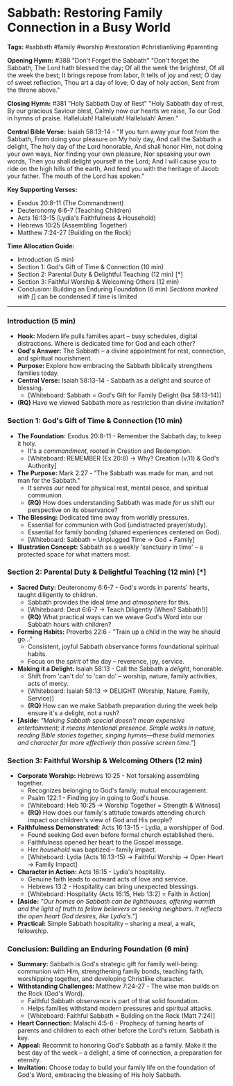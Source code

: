 # Sabbath: Restoring Family Connection in a Busy World

**Tags:** #sabbath #family #worship #restoration #christianliving #parenting

**Opening Hymn:** #388 "Don't Forget the Sabbath"
"Don't forget the Sabbath, The Lord hath blessed the day; Of all the week the brightest, Of all the week the best; It brings repose from labor, It tells of joy and rest; O day of sweet reflection, Thou art a day of love; O day of holy action, Sent from the throne above."

**Closing Hymn:** #381 "Holy Sabbath Day of Rest"
"Holy Sabbath day of rest, By our gracious Saviour blest, Calmly now our hearts we raise, To our God in hymns of praise. Halleluiah! Halleluiah! Halleluiah! Amen."

**Central Bible Verse:** Isaiah 58:13-14 - "If you turn away your foot from the Sabbath, From doing your pleasure on My holy day, And call the Sabbath a delight, The holy day of the Lord honorable, And shall honor Him, not doing your own ways, Nor finding your own pleasure, Nor speaking your own words, Then you shall delight yourself in the Lord; And I will cause you to ride on the high hills of the earth, And feed you with the heritage of Jacob your father. The mouth of the Lord has spoken."

**Key Supporting Verses:**
*   Exodus 20:8-11 (The Commandment)
*   Deuteronomy 6:6-7 (Teaching Children)
*   Acts 16:13-15 (Lydia's Faithfulness & Household)
*   Hebrews 10:25 (Assembling Together)
*   Matthew 7:24-27 (Building on the Rock)

**Time Allocation Guide:**
- Introduction (5 min)
- Section 1: God's Gift of Time & Connection (10 min)
- Section 2: Parental Duty & Delightful Teaching (12 min) [*]
- Section 3: Faithful Worship & Welcoming Others (12 min)
- Conclusion: Building an Enduring Foundation (6 min)
*Sections marked with [*] can be condensed if time is limited

---

### Introduction (5 min)

-   **Hook:** Modern life pulls families apart – busy schedules, digital distractions. Where is dedicated time for God and each other?
-   **God's Answer:** The Sabbath – a divine appointment for rest, connection, and spiritual nourishment.
-   **Purpose:** Explore how embracing the Sabbath biblically strengthens families today.
-   **Central Verse:** Isaiah 58:13-14 - Sabbath as a *delight* and source of blessing.
    -   [Whiteboard: Sabbath = God's Gift for Family Delight (Isa 58:13-14)]
-   **(RQ)** Have we viewed Sabbath more as restriction than divine invitation?

### Section 1: God's Gift of Time & Connection (10 min)

-   **The Foundation:** Exodus 20:8-11 - Remember the Sabbath day, to keep it holy.
    -   It's a *commandment*, rooted in Creation and Redemption.
    -   [Whiteboard: REMEMBER (Ex 20:8) -> Why? Creation (v.11) & God's Authority]
-   **The Purpose:** Mark 2:27 - "The Sabbath was made for man, and not man for the Sabbath."
    -   It serves *our* need for physical rest, mental peace, and spiritual communion.
    -   **(RQ)** How does understanding Sabbath was made *for us* shift our perspective on its observance?
-   **The Blessing:** Dedicated time away from worldly pressures.
    -   Essential for communion with God (undistracted prayer/study).
    -   Essential for family bonding (shared experiences centered on God).
    -   [Whiteboard: Sabbath = Unplugged Time -> God + Family]
-   **Illustration Concept:** Sabbath as a weekly 'sanctuary in time' – a protected space for what matters most.

### Section 2: Parental Duty & Delightful Teaching (12 min) [*]

-   **Sacred Duty:** Deuteronomy 6:6-7 - God's words in parents' hearts, taught diligently to children.
    -   Sabbath provides the ideal *time* and *atmosphere* for this.
    -   [Whiteboard: Deut 6:6-7 -> Teach Diligently (When? Sabbath!)]
    -   **(RQ)** What practical ways can we weave God's Word into our Sabbath hours with children?
-   **Forming Habits:** Proverbs 22:6 - "Train up a child in the way he should go..."
    -   Consistent, joyful Sabbath observance forms foundational spiritual habits.
    -   Focus on the *spirit* of the day – reverence, joy, service.
-   **Making it a Delight:** Isaiah 58:13 - Call the Sabbath a *delight*, honorable.
    -   Shift from 'can't do' to 'can do' – worship, nature, family activities, acts of mercy.
    -   [Whiteboard: Isaiah 58:13 -> DELIGHT (Worship, Nature, Family, Service)]
    -   **(RQ)** How can we make Sabbath preparation during the week help ensure it's a delight, not a rush?
-   **[Aside:** *"Making Sabbath special doesn't mean expensive entertainment; it means intentional presence. Simple walks in nature, reading Bible stories together, singing hymns—these build memories and character far more effectively than passive screen time."*]

### Section 3: Faithful Worship & Welcoming Others (12 min)

-   **Corporate Worship:** Hebrews 10:25 - Not forsaking assembling together.
    -   Recognizes belonging to God's family; mutual encouragement.
    -   Psalm 122:1 - Finding joy in going to God's house.
    -   [Whiteboard: Heb 10:25 -> Worship Together = Strength & Witness]
    -   **(RQ)** How does our family's attitude towards attending church impact our children's view of God and His people?
-   **Faithfulness Demonstrated:** Acts 16:13-15 - Lydia, a worshipper of God.
    -   Found seeking God even before formal church established there.
    -   Faithfulness opened her heart to the Gospel message.
    -   Her *household* was baptized – family impact.
    -   [Whiteboard: Lydia (Acts 16:13-15) -> Faithful Worship -> Open Heart -> Family Impact]
-   **Character in Action:** Acts 16:15 - Lydia's hospitality.
    -   Genuine faith leads to outward acts of love and service.
    -   Hebrews 13:2 - Hospitality can bring unexpected blessings.
    -   [Whiteboard: Hospitality (Acts 16:15, Heb 13:2) = Faith in Action]
-   **[Aside:** *"Our homes on Sabbath can be lighthouses, offering warmth and the light of truth to fellow believers or seeking neighbors. It reflects the open heart God desires, like Lydia's."*]
-   **Practical:** Simple Sabbath hospitality – sharing a meal, a walk, fellowship.

### Conclusion: Building an Enduring Foundation (6 min)

-   **Summary:** Sabbath is God's strategic gift for family well-being: communion with Him, strengthening family bonds, teaching faith, worshipping together, and developing Christlike character.
-   **Withstanding Challenges:** Matthew 7:24-27 - The wise man builds on the Rock (God's Word).
    -   Faithful Sabbath observance is part of that solid foundation.
    -   Helps families withstand modern pressures and spiritual attacks.
    -   [Whiteboard: Faithful Sabbath = Building on the Rock (Matt 7:24)]
-   **Heart Connection:** Malachi 4:5-6 - Prophecy of turning hearts of parents and children to each other before the Lord's return. Sabbath is key.
-   **Appeal:** Recommit to honoring God's Sabbath as a family. Make it the best day of the week – a delight, a time of connection, a preparation for eternity.
-   **Invitation:** Choose today to build your family life on the foundation of God's Word, embracing the blessing of His holy Sabbath.